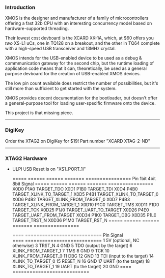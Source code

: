 ### Introduction

XMOS is the designer and manufacturer of a family of microcontrollers offering a fast 32b CPU with an interesting concurrency model based on hardware-supported threading.

Their lowest cost devboard is the XCARD XK-1A, which, at $60 offers you _two_ XS-L1 uCs, one in TQ128 on a breakout, and the other in TQ64 complete with a high-speed USB transceiver and 13MHz crystal.

XMOS intends for the USB-enabled device to be used as a debug & commmunication gateway for the second chip, but the runtime loading of application code means that it can, theoretically, be used as a general purpose devboard for the creation of USB-enabled XMOS devices. 

The low pin count available does restrict the number of possibilities, but it's still more than sufficient to get started with the system.

XMOS provides decent documentation for the bootloader, but doesn't offer a general-purpose tool for loading user-specific firmware onto the device. 

This project is that missing piece.

-----

### DigiKey

Order the XTAG2 on DigiKey for $19! Part number "XCARD XTAG-2-ND"

-----

### XTAG2 Hardware

* ULPI USB Reset is on "XS1_PORT_1I"



	=====  ======  ======  =======  ================
	 Pin    1bit    4bit    8bit         Signal
	=====  ======  ======  =======  ================
	X0D0   P1A0                     TARGET_TDO
	X0D1   P1B0                     TARGET_TDI
	X0D4           P4B0             TARGET_XLINK_TO_TARGET_1
	X0D5           P4B1             TARGET_XLINK_TO_TARGET_0
	X0D6           P4B2             TARGET_XLINK_FROM_TARGET_0
	X0D7           P4B3             TARGET_XLINK_FROM_TARGET_1
	X0D10  P1C0                     TARGET_TMS
	X0D11  P1D0                     TARGET_TCK
	X0D25  P1J0                     TARGET_UART_TO_TARGET
	X0D26          P4E0             TARGET_UART_FROM_TARGET
	X0D34  P1K0                     TARGET_DBG
	X0D35  P1L0                     TARGET_TRST_N
	X0D36  P1M0                     TARGET_RST_N
	=====  ======  ======  =======  ================



	====  ===========================
	Pin   Signal  
	====  ===========================
	1     5V (optional, NC otherwise) 
	3     TRST_N 
	4     GND
	5     TDO (output by the target) 
	6     XLINK_FROM_TARGET_1 
	7     TMS 
	8     GND
	9     TCK 
	10    XLINK_FROM_TARGET_0 
	11    DBG
	12    GND
	13    TDI (input to the target) 
	14    XLINK_TO_TARGET_0 
	15    RESET_N
	16    GND
	17    UART  (to the target) 
	18    XLINK_TO_TARGET_1 
	19    UART  (to the target) 
	20    GND 
	====  ===========================

